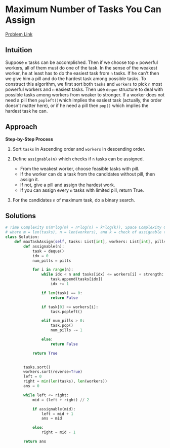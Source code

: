 **Maximum Number of Tasks You Can Assign**
=
[Problem Link](https://leetcode.com/problems/maximum-number-of-tasks-you-can-assign/description)

## Intuition

Suppose `n` tasks can be accomplished. Then if we choose top `n` powerful workers, all of them must do one of the task.
In the sense of the weakest worker, he at least has to do the easiest task from `n` tasks. If he can't then we give him 
a pill and do the hardest task among possible tasks. To construct this algorithm, we first sort both `tasks` and 
`workers` to pick `n` most powerful workers and `n` easiest tasks. Then use `deque` structure to deal with possible 
tasks among workers from weaker to stronger. If a worker does not need a pill then `popleft()`which implies the easiest 
task (actually, the order doesn't matter here), or if he need a pill then `pop()` which implies the hardest task he can.

## Approach
**Step-by-Step Process**

1. Sort `tasks` in Ascending order and `workers` in descending order.

2. Define `assignable(n)` which checks if `n` tasks can be assigned.
    - From the weakest worker, choose feasible tasks with pill.
    - If the worker can do a task from the candidates without pill, then assign it.
    - If not, give a pill and assign the hardest work.
    - If you can assign every `n` tasks with limited pill, return True.

3. For the candidates `n` of maximum task, do a binary search.
  
## Solutions
```python
# Time Complexity O(m*log(m) + n*log(n) + k*log(k)), Space Complexity O(m)
# where m = len(tasks), n = len(workers), and k = check of assignable test
class Solution:
    def maxTaskAssign(self, tasks: List[int], workers: List[int], pills: int, strength: int) -> int:
        def assignable(n):
            task = deque()
            idx = 0
            num_pills = pills

            for i in range(n):
                while idx < n and tasks[idx] <= workers[i] + strength:
                    task.append(tasks[idx])
                    idx += 1

                if len(task) == 0:
                    return False

                if task[0] <= workers[i]:
                    task.popleft()

                elif num_pills > 0:
                    task.pop()
                    num_pills -= 1

                else:
                    return False

            return True

        
        tasks.sort()
        workers.sort(reverse=True)
        left = 0
        right = min(len(tasks), len(workers))
        ans = 0

        while left <= right:
            mid = (left + right) // 2

            if assignable(mid):
                left = mid + 1
                ans = mid

            else:
                right = mid - 1

        return ans
```
